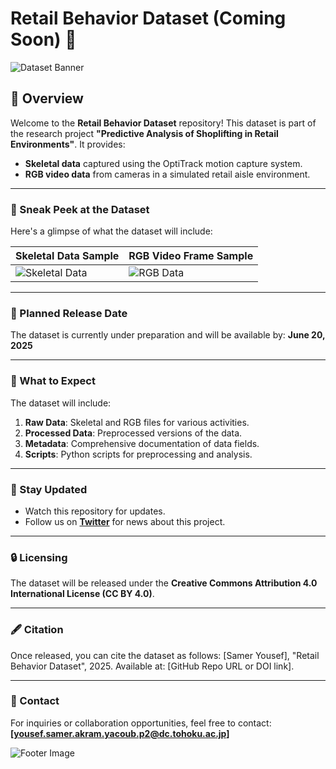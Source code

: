 # Retail Behavior Dataset (Coming Soon) 🚀

![Dataset Banner](https://via.placeholder.com/1000x300?text=Retail+Behavior+Dataset+Banner) <!-- Replace with your actual banner image -->

## 🛒 Overview
Welcome to the **Retail Behavior Dataset** repository! This dataset is part of the research project **"Predictive Analysis of Shoplifting in Retail Environments"**. It provides:
- **Skeletal data** captured using the OptiTrack motion capture system.
- **RGB video data** from cameras in a simulated retail aisle environment.

---

### 📸 Sneak Peek at the Dataset
Here's a glimpse of what the dataset will include:

| Skeletal Data Sample | RGB Video Frame Sample |
|-----------------------|------------------------|
| ![Skeletal Data](https://via.placeholder.com/200x200?text=Skeletal+Data) | ![RGB Data](https://via.placeholder.com/200x200?text=RGB+Frame) |

---

### 📅 Planned Release Date
The dataset is currently under preparation and will be available by:
**June 20, 2025**

---

### 📂 What to Expect
The dataset will include:
1. **Raw Data**: Skeletal and RGB files for various activities.
2. **Processed Data**: Preprocessed versions of the data.
3. **Metadata**: Comprehensive documentation of data fields.
4. **Scripts**: Python scripts for preprocessing and analysis.

---

### 🔗 Stay Updated
- Watch this repository for updates.
- Follow us on **[Twitter](https://twitter.com/YourHandle)** for news about this project.

---

### 🔒 Licensing
The dataset will be released under the **Creative Commons Attribution 4.0 International License (CC BY 4.0)**.

---

### 🖋 Citation
Once released, you can cite the dataset as follows:
[Samer Yousef], "Retail Behavior Dataset", 2025. Available at: [GitHub Repo URL or DOI link].


---

### 📧 Contact
For inquiries or collaboration opportunities, feel free to contact:
**[yousef.samer.akram.yacoub.p2@dc.tohoku.ac.jp]**

![Footer Image](https://via.placeholder.com/1000x100?text=Thank+you+for+your+interest!)
